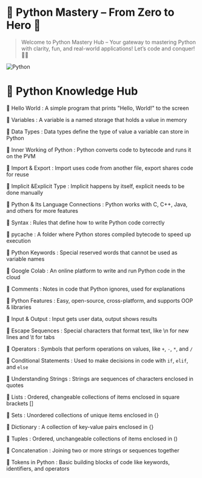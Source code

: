 # 🐍 Python Mastery – From Zero to Hero 🚀
> Welcome to Python Mastery Hub – Your gateway to mastering Python with clarity, fun, and real-world applications! Let’s code and conquer! 🎉🔥

![Python](https://img.shields.io/badge/Python-blue?style=for-the-badge&logo=python)


# 🧠 Python Knowledge Hub
🔹 Hello World : A simple program that prints "Hello, World!" to the screen

🔹 Variables : A variable is a named storage that holds a value in memory

🔹 Data Types : Data types define the type of value a variable can store in Python

🔹 Inner Working of Python : Python converts code to bytecode and runs it on the PVM 

🔹 Import & Export : Import uses code from another file, export shares code for reuse

🔹 Implicit  &Explicit Type : Implicit happens by itself, explicit needs to be done manually

🔹 Python & Its Language Connections : Python works with C, C++, Java, and others for more features

🔹 Syntax : Rules that define how to write Python code correctly

🔹 pycache : A folder where Python stores compiled bytecode to speed up execution

🔹 Python Keywords : Special reserved words that cannot be used as variable names

🔹 Google Colab : An online platform to write and run Python code in the cloud

🔹 Comments : Notes in code that Python ignores, used for explanations

🔹 Python Features : Easy, open-source, cross-platform, and supports OOP & libraries

🔹 Input & Output : Input gets user data, output shows results

🔹 Escape Sequences : Special characters that format text, like \n for new lines and \t for tabs

🔹 Operators : Symbols that perform operations on values, like `+`, `-`, `*`, and `/`

🔹 Conditional Statements : Used to make decisions in code with `if`, `elif`, and `else`

🔹 Understanding Strings : Strings are sequences of characters enclosed in quotes

🔹 Lists : Ordered, changeable collections of items enclosed in square brackets []

🔹 Sets : Unordered collections of unique items enclosed in {}

🔹 Dictionary : A collection of key-value pairs enclosed in {}

🔹 Tuples : Ordered, unchangeable collections of items enclosed in ()

🔹 Concatenation : Joining two or more strings or sequences together

🔹 Tokens in Python : Basic building blocks of code like keywords, identifiers, and operators
